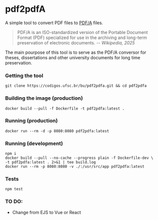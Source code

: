 # pdf2pdfA

A simple tool to convert PDF files to [PDF/A](https://en.wikipedia.org/wiki/PDF/A) files.

> PDF/A is an ISO-standardized version of the Portable Document Format (PDF) specialized for use in the archiving and long-term preservation of electronic documents. -- <cite>Wikipedia, 2025</cite>

The main pourpose of this tool is to serve as the PDF/A  conversor for theses, dissertations and other university documents for long time preservation.

### Getting the tool
```
git clone https://codigos.ufsc.br/bu/pdf2pdfa.git && cd pdf2pdfa
```

### Building the image (production)
```
docker build --pull -f Dockerfile -t pdf2pdfa:latest .
```

### Running (production)
```
docker run --rm -d -p 8080:8080 pdf2pdfa:latest
```

### Running (development)
```
npm i
docker build --pull --no-cache --progress plain -f Dockerfile-dev \
-t pdf2pdfa:latest . 2>&1 | tee build.log
docker run --rm -p 8080:8080 -v ./:/usr/src/app pdf2pdfa:latest
```

### Tests
```
npm test
```

### TO DO:
- Change from EJS to Vue or React



